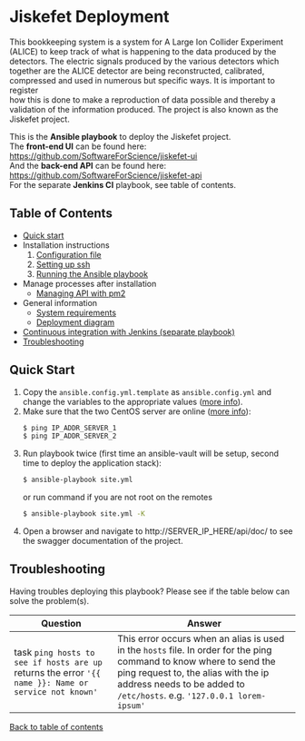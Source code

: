 # Jiskefet Deployment

This bookkeeping system is a system for A Large Ion Collider Experiment
(ALICE) to keep track of what is happening to the data produced by the detectors. The electric signals produced by the various detectors which
together are the ALICE detector are being reconstructed, calibrated, compressed and used in numerous but specific ways. It is important to register  
how this is done to make a reproduction of data possible and thereby a validation of the information produced. The project is also known as the
Jiskefet project.

This is the **Ansible playbook** to deploy the Jiskefet project.   
The **front-end UI** can be found here: https://github.com/SoftwareForScience/jiskefet-ui  
And the **back-end API** can be found here: https://github.com/SoftwareForScience/jiskefet-api  
For the separate **Jenkins CI** playbook, see table of contents.
 
## Table of Contents

- [Quick start](#quick-start)
- Installation instructions
  1. [Configuration file](docs/configuration_file.md)
  2. [Setting up ssh](docs/setting_up_ssh.md)
  3. [Running the Ansible playbook](docs/running_ansible.md)
- Manage processes after installation
  - [Managing API with pm2](docs/managing_processes.md)
- General information
  - [System requirements](docs/system_requirements.md)
  - [Deployment diagram](docs/deployment_diagram.md)
-  [Continuous integration with Jenkins (separate playbook)](ci/README.md)
-  [Troubleshooting](#troubleshooting)


## Quick Start

1. Copy the `ansible.config.yml.template` as `ansible.config.yml` and change the variables to the appropriate values ([more info](docs/configuration_file.md)).
2. Make sure that the two CentOS server are online ([more info](docs/setting_up_ssh.md)):
    ```bash 
    $ ping IP_ADDR_SERVER_1
    $ ping IP_ADDR_SERVER_2
    ```
3. Run playbook twice (first time an ansible-vault will be setup, second time to deploy the application stack): 
    ```bash
    $ ansible-playbook site.yml
    ```
    or run command if you are not root on the remotes
    ```bash
    $ ansible-playbook site.yml -K
    ```
4. Open a browser and navigate to http://SERVER_IP_HERE/api/doc/ to see the swagger documentation of the project.

## Troubleshooting

Having troubles deploying this playbook?  Please see if the table below can solve the problem(s).

Question | Answer
--- | ---
task `ping hosts to see if hosts are up` returns the error `'{{ name }}: Name or service not known'` | This error occurs when an alias is used in the `hosts` file. In order for the ping command to know where to send the ping request to, the alias with the ip address needs to be added to `/etc/hosts`. e.g. `'127.0.0.1 lorem-ipsum'`


[Back to table of contents](#table-of-contents)
